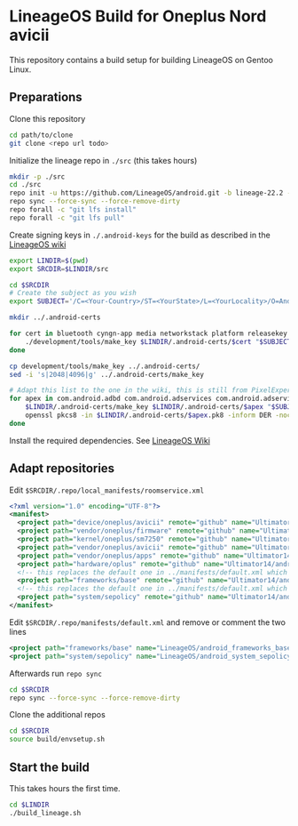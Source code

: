 # LineageOS Build for Oneplus Nord avicii

This repository contains a build setup for building LineageOS on Gentoo Linux.

## Preparations

Clone this repository

```bash
cd path/to/clone
git clone <repo url todo>
```

Initialize the lineage repo in `./src` (this takes hours)

```bash
mkdir -p ./src
cd ./src
repo init -u https://github.com/LineageOS/android.git -b lineage-22.2 --git-lfs --no-clone-bundle
repo sync --force-sync --force-remove-dirty
repo forall -c "git lfs install"
repo forall -c "git lfs pull"
```

Create signing keys in `./.android-keys` for the build as described in the [LineageOS wiki](https://wiki.lineageos.org/signing_builds)

```bash
export LINDIR=$(pwd)
export SRCDIR=$LINDIR/src

cd $SRCDIR
# Create the subject as you wish
export SUBJECT='/C=<Your-Country>/ST=<YourState>/L=<YourLocality>/O=Android/OU=Android/CN=Android/emailAddress=<your@mail>'

mkdir ../.android-certs

for cert in bluetooth cyngn-app media networkstack platform releasekey sdk_sandbox shared testcert testkey verity; do \
    ./development/tools/make_key $LINDIR/.android-certs/$cert "$SUBJECT"; \
done

cp development/tools/make_key ../.android-certs/
sed -i 's|2048|4096|g' ../.android-certs/make_key

# Adapt this list to the one in the wiki, this is still from PixelExperience
for apex in com.android.adbd com.android.adservices com.android.adservices.api com.android.appsearch com.android.art com.android.bluetooth com.android.btservices com.android.cellbroadcast com.android.compos com.android.configinfrastructure com.android.connectivity.resources com.android.conscrypt com.android.devicelock com.android.extservices com.android.graphics.pdf com.android.hardware.biometrics.face.virtual com.android.hardware.biometrics.fingerprint.virtual com.android.hardware.boot com.android.hardware.cas com.android.hardware.wifi com.android.healthfitness com.android.hotspot2.osulogin com.android.i18n com.android.ipsec com.android.media com.android.media.swcodec com.android.mediaprovider com.android.nearby.halfsheet com.android.networkstack.tethering com.android.neuralnetworks com.android.ondevicepersonalization com.android.os.statsd com.android.permission com.android.resolv com.android.rkpd com.android.runtime com.android.safetycenter.resources com.android.scheduling com.android.sdkext com.android.support.apexer com.android.telephony com.android.telephonymodules com.android.tethering com.android.tzdata com.android.uwb com.android.uwb.resources com.android.virt com.android.vndk.current com.android.vndk.current.on_vendor com.android.wifi com.android.wifi.dialog com.android.wifi.resources com.google.pixel.camera.hal com.google.pixel.vibrator.hal com.qorvo.uwb; do \
    $LINDIR/.android-certs/make_key $LINDIR/.android-certs/$apex "$SUBJECT"; \
    openssl pkcs8 -in $LINDIR/.android-certs/$apex.pk8 -inform DER -nocrypt -out $LINDIR/.android-certs/$apex.pem; \
done
```

Install the required dependencies. See [LineageOS Wiki](https://wiki.lineageos.org/devices/avicii/build/)

## Adapt repositories

Edit `$SRCDIR/.repo/local_manifests/roomservice.xml`

```xml
<?xml version="1.0" encoding="UTF-8"?>
<manifest>
  <project path="device/oneplus/avicii" remote="github" name="Ultimator14/android_device_oneplus_avicii" revision="lineage-22.2" />
  <project path="vendor/oneplus/firmware" remote="github" name="Ultimator14/firmware_oneplus_avicii" revision="AC2003_11_F.23" />
  <project path="kernel/oneplus/sm7250" remote="github" name="Ultimator14/android_kernel_oneplus_sm7250" revision="lineage-22.2" />
  <project path="vendor/oneplus/avicii" remote="github" name="Ultimator14/vendor_oneplus_avicii" revision="lineage-22.2" />
  <project path="vendor/oneplus/apps" remote="github" name="Ultimator14/camera_oneplus_avicii" revision="lineage-22.2" />
  <project path="hardware/oplus" remote="github" name="Ultimator14/android_hardware_oplus" revision="lineage-22.2" />
  <!-- this replaces the default one in ../manifests/default.xml which is commented -->
  <project path="frameworks/base" remote="github" name="Ultimator14/android_frameworks_base" revision="lineage-22.2" />
  <!-- this replaces the default one in ../manifests/default.xml which is commented -->
  <project path="system/sepolicy" remote="github" name="Ultimator14/android_system_sepolicy" revision="lineage-22.2" />
</manifest>
```

Edit `$SRCDIR/.repo/manifests/default.xml` and remove or comment the two lines

```xml
<project path="frameworks/base" name="LineageOS/android_frameworks_base" groups="pdk-cw-fs,pdk-fs,sysui-studio" />
<project path="system/sepolicy" name="LineageOS/android_system_sepolicy" groups="pdk" />
```

Afterwards run `repo sync`

```bash
cd $SRCDIR
repo sync --force-sync --force-remove-dirty
```

Clone the additional repos

```bash
cd $SRCDIR
source build/envsetup.sh
```

## Start the build

This takes hours the first time.

```bash
cd $LINDIR
./build_lineage.sh
```
